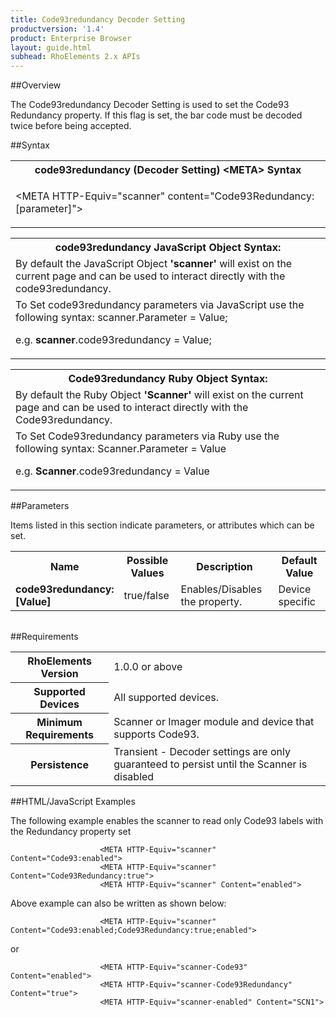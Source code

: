 ```yaml
---
title: Code93redundancy Decoder Setting
productversion: '1.4'
product: Enterprise Browser
layout: guide.html
subhead: RhoElements 2.x APIs
---
```


##Overview

The Code93redundancy Decoder Setting is used to set the Code93 Redundancy property. If this flag is set, the bar code must be decoded twice before being accepted.

##Syntax

<table class="re-table"><tr><th class="tableHeading">code93redundancy (Decoder Setting) &lt;META&gt; Syntax
</th></tr><tr><td class="clsSyntaxCells clsOddRow"><p>&lt;META HTTP-Equiv="scanner" content="Code93Redundancy:[parameter]"&gt;</p></td></tr></table>
<table class="re-table"><tr><th class="tableHeading">code93redundancy JavaScript Object Syntax:</th></tr><tr><td class="clsSyntaxCells clsOddRow">
By default the JavaScript Object <b>'scanner'</b> will exist on the current page and can be used to interact directly with the code93redundancy.
</td></tr><tr><td class="clsSyntaxCells clsEvenRow">
To Set code93redundancy parameters via JavaScript use the following syntax: scanner.Parameter = Value;
<P />e.g. <b>scanner</b>.code93redundancy = Value;
</td></tr></table>
<table class="re-table"><tr><th class="tableHeading">Code93redundancy Ruby Object Syntax:</th></tr><tr><td class="clsSyntaxCells clsOddRow">
By default the Ruby Object <b>'Scanner'</b> will exist on the current page and can be used to interact directly with the Code93redundancy.
</td></tr><tr><td class="clsSyntaxCells clsEvenRow">
To Set Code93redundancy parameters via Ruby use the following syntax: Scanner.Parameter = Value
<P />e.g. <b>Scanner</b>.code93redundancy = Value
</td></tr></table>



##Parameters


Items listed in this section indicate parameters, or attributes which can be set.
<table class="re-table"><col width="20%" /><col width="20%" /><col width="38%" /><col width="22%" /><tr><th class="tableHeading">Name</th><th class="tableHeading">Possible Values</th><th class="tableHeading">Description</th><th class="tableHeading">Default Value</th></tr><tr><td class="clsSyntaxCells clsOddRow"><b>code93redundancy:[Value]
</b></td><td class="clsSyntaxCells clsOddRow">true/false</td><td class="clsSyntaxCells clsOddRow">Enables/Disables the property.</td><td class="clsSyntaxCells clsOddRow">Device specific</td></tr></table>
<table class="re-table"><col width="78%" /><col width="8%" /><col width="1%" /><col width="5%" /><col width="1%" /><col width="5%" /><col width="2%" /></table>





##Requirements

<table class="re-table"><tr><th class="tableHeading">RhoElements Version</th><td class="clsSyntaxCell clsEvenRow">1.0.0 or above
</td></tr><tr><th class="tableHeading">Supported Devices</th><td class="clsSyntaxCell clsOddRow">All supported devices.</td></tr><tr><th class="tableHeading">Minimum Requirements</th><td class="clsSyntaxCell clsOddRow">Scanner or Imager module and device that supports Code93.</td></tr><tr><th class="tableHeading">Persistence</th><td class="clsSyntaxCell clsEvenRow">Transient - Decoder settings are only guaranteed to persist until the Scanner is disabled</td></tr></table>


##HTML/JavaScript Examples

The following example enables the scanner to read only Code93 labels with the Redundancy property set

						<META HTTP-Equiv="scanner" Content="Code93:enabled">
						<META HTTP-Equiv="scanner" Content="Code93Redundancy:true">
						<META HTTP-Equiv="scanner" Content="enabled">
					
Above example can also be written as shown below:

						<META HTTP-Equiv="scanner" Content="Code93:enabled;Code93Redundancy:true;enabled">
					
or

						<META HTTP-Equiv="scanner-Code93" Content="enabled">
						<META HTTP-Equiv="scanner-Code93Redundancy" Content="true">
						<META HTTP-Equiv="scanner-enabled" Content="SCN1">
					





